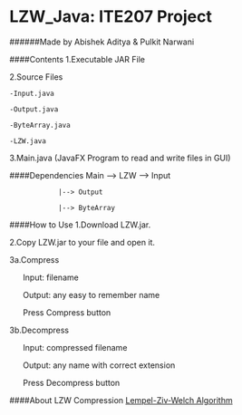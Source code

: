 # LZW_Java: ITE207 Project
######Made by Abishek Aditya & Pulkit Narwani

####Contents
1.Executable JAR File

2.Source Files


	-Input.java
	
	-Output.java
	
	-ByteArray.java
	
	-LZW.java
	
3.Main.java (JavaFX Program to read and write files in GUI)


####Dependencies
	Main --> LZW --> Input
	
		       	|--> Output
	
				|--> ByteArray

####How to Use
1.Download LZW.jar.


2.Copy LZW.jar to your file and open it.


3a.Compress
	<ul>Input: filename</ul>
	<ul>Output: any easy to remember name</ul>
	<ul>Press Compress button</ul>
	
	
3b.Decompress
	<ul>Input: compressed filename</ul>
	<ul>Output: any name with correct extension</ul>
	<ul>Press Decompress button</ul>

####About LZW Compression
[Lempel-Ziv-Welch Algorithm](https://en.wikipedia.org/wiki/Lempel%E2%80%93Ziv%E2%80%93Welch) 

